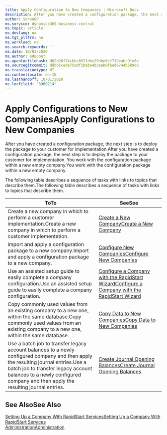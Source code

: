 ```yaml
---
title: Apply Configuration to New Companies | Microsoft Docs
description: After you have created a configuration package, the next step is to deploy the package to your customer for implementation. You use the configuration with a new empty company.
author: SorenGP
ms.service: dynamics365-business-central
ms.topic: article
ms.devlang: na
ms.tgt_pltfrm: na
ms.workload: na
ms.search.keywords: ''
ms.date: 10/01/2020
ms.author: edupont
ms.openlocfilehash: d62d28f74cbbc0971dbe29dbe0cf719eabc9fe6e
ms.sourcegitcommit: ddbb5cede750df1baba4b3eab8fbed6744b5b9d6
ms.translationtype: HT
ms.contentlocale: en-IN
ms.lasthandoff: 10/01/2020
ms.locfileid: "3960214"
---
```

# <a name="apply-configurations-to-new-companies"></a><span data-ttu-id="9b358-104">Apply Configurations to New Companies</span><span class="sxs-lookup"><span data-stu-id="9b358-104">Apply Configurations to New Companies</span></span>
<span data-ttu-id="9b358-105">After you have created a configuration package, the next step is to deploy the package to your customer for implementation.</span><span class="sxs-lookup"><span data-stu-id="9b358-105">After you have created a configuration package, the next step is to deploy the package to your customer for implementation.</span></span> <span data-ttu-id="9b358-106">You work with the configuration package within a new empty company.</span><span class="sxs-lookup"><span data-stu-id="9b358-106">You work with the configuration package within a new empty company.</span></span>  

 <span data-ttu-id="9b358-107">The following table describes a sequence of tasks with links to topics that describe them.</span><span class="sxs-lookup"><span data-stu-id="9b358-107">The following table describes a sequence of tasks with links to topics that describe them.</span></span>

|<span data-ttu-id="9b358-108">**To**</span><span class="sxs-lookup"><span data-stu-id="9b358-108">**To**</span></span>|<span data-ttu-id="9b358-109">**See**</span><span class="sxs-lookup"><span data-stu-id="9b358-109">**See**</span></span>|  
|------------|-------------|  
|<span data-ttu-id="9b358-110">Create a new company in which to perform a customer implementation.</span><span class="sxs-lookup"><span data-stu-id="9b358-110">Create a new company in which to perform a customer implementation.</span></span>|[<span data-ttu-id="9b358-111">Create a New Company</span><span class="sxs-lookup"><span data-stu-id="9b358-111">Create a New Company</span></span>](admin-how-to-create-a-new-company.md)|  
|<span data-ttu-id="9b358-112">Import and apply a configuration package to a new company.</span><span class="sxs-lookup"><span data-stu-id="9b358-112">Import and apply a configuration package to a new company.</span></span>|[<span data-ttu-id="9b358-113">Configure New Companies</span><span class="sxs-lookup"><span data-stu-id="9b358-113">Configure New Companies</span></span>](admin-how-to-configure-new-companies.md)|  
|<span data-ttu-id="9b358-114">Use an assisted setup guide to easily complete a company configuration.</span><span class="sxs-lookup"><span data-stu-id="9b358-114">Use an assisted setup guide to easily complete a company configuration.</span></span>|[<span data-ttu-id="9b358-115">Configure a Company with the RapidStart Wizard</span><span class="sxs-lookup"><span data-stu-id="9b358-115">Configure a Company with the RapidStart Wizard</span></span>](admin-how-to-configure-a-company-with-the-rapidstart-wizard.md)|
|<span data-ttu-id="9b358-116">Copy commonly used values from an existing company to a new one, within the same database.</span><span class="sxs-lookup"><span data-stu-id="9b358-116">Copy commonly used values from an existing company to a new one, within the same database.</span></span>|[<span data-ttu-id="9b358-117">Copy Data to New Companies</span><span class="sxs-lookup"><span data-stu-id="9b358-117">Copy Data to New Companies</span></span>](admin-how-to-copy-data-to-new-companies.md)|  
|<span data-ttu-id="9b358-118">Use a batch job to transfer legacy account balances to a newly configured company and then apply the resulting journal entries.</span><span class="sxs-lookup"><span data-stu-id="9b358-118">Use a batch job to transfer legacy account balances to a newly configured company and then apply the resulting journal entries.</span></span>|[<span data-ttu-id="9b358-119">Create Journal Opening Balances</span><span class="sxs-lookup"><span data-stu-id="9b358-119">Create Journal Opening Balances</span></span>](admin-how-to-create-journal-opening-balances.md)|  

## <a name="see-also"></a><span data-ttu-id="9b358-120">See Also</span><span class="sxs-lookup"><span data-stu-id="9b358-120">See Also</span></span>  
[<span data-ttu-id="9b358-121">Setting Up a Company With RapidStart Services</span><span class="sxs-lookup"><span data-stu-id="9b358-121">Setting Up a Company With RapidStart Services</span></span>](admin-set-up-a-company-with-rapidstart.md)  
[<span data-ttu-id="9b358-122">Administration</span><span class="sxs-lookup"><span data-stu-id="9b358-122">Administration</span></span>](admin-setup-and-administration.md)
